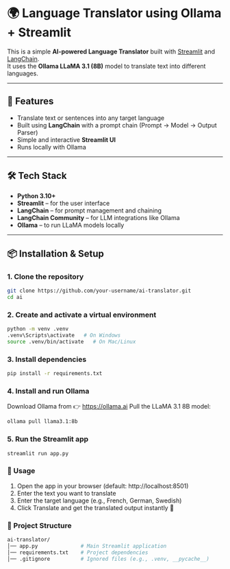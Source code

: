 # 🌍 Language Translator using Ollama + Streamlit

This is a simple **AI-powered Language Translator** built with [Streamlit](https://streamlit.io/) and [LangChain](https://www.langchain.com/).  
It uses the **Ollama LLaMA 3.1 (8B)** model to translate text into different languages.  

---

## 🚀 Features
- Translate text or sentences into any target language  
- Built using **LangChain** with a prompt chain (Prompt → Model → Output Parser)  
- Simple and interactive **Streamlit UI**  
- Runs locally with Ollama  

---

## 🛠 Tech Stack
- **Python 3.10+**  
- **Streamlit** – for the user interface  
- **LangChain** – for prompt management and chaining  
- **LangChain Community** – for LLM integrations like Ollama  
- **Ollama** – to run LLaMA models locally  

---

## 📦 Installation & Setup

### 1. Clone the repository
```bash
git clone https://github.com/your-username/ai-translator.git
cd ai
```

### 2. Create and activate a virtual environment
```bash
python -m venv .venv
.venv\Scripts\activate   # On Windows
source .venv/bin/activate   # On Mac/Linux
```

### 3. Install dependencies
```bash
pip install -r requirements.txt
```

### 4. Install and run Ollama
Download Ollama from 👉 https://ollama.ai
Pull the LLaMA 3.1 8B model:
```bash
ollama pull llama3.1:8b
```

### 5. Run the Streamlit app
```bash
streamlit run app.py
```

### 🎯 Usage
1. Open the app in your browser (default: http://localhost:8501)
2. Enter the text you want to translate
3. Enter the target language (e.g., French, German, Swedish)
4. Click Translate and get the translated output instantly 🚀

### 📂 Project Structure
```bash
ai-translator/
│── app.py              # Main Streamlit application
│── requirements.txt    # Project dependencies
│── .gitignore          # Ignored files (e.g., .venv, __pycache__)
```

